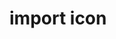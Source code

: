 # import icon

<link rel="stylesheet" href="./assets/icon/fontawesome-free-6.6.0-web/fontawesome-free-6.6.0-web/css/all.min.css">

